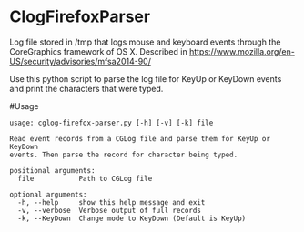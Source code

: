 ClogFirefoxParser
=================
Log file stored in /tmp that logs mouse and keyboard events through the CoreGraphics framework of OS X.  Described in https://www.mozilla.org/en-US/security/advisories/mfsa2014-90/

Use this python script to parse the log file for KeyUp or KeyDown events and print the characters that were typed.  

#Usage
```
usage: cglog-firefox-parser.py [-h] [-v] [-k] file

Read event records from a CGLog file and parse them for KeyUp or KeyDown
events. Then parse the record for character being typed.

positional arguments:
  file           Path to CGLog file

optional arguments:
  -h, --help     show this help message and exit
  -v, --verbose  Verbose output of full records
  -k, --KeyDown  Change mode to KeyDown (Default is KeyUp)
  ```

